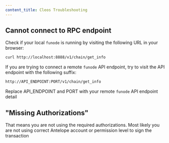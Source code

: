 ```yaml
---
content_title: Cleos Troubleshooting
---
```


## Cannot connect to RPC endpoint

Check if your local `funode` is running by visiting the following URL in your browser:

```sh
curl http://localhost:8888/v1/chain/get_info
```

If you are trying to connect a remote `funode` API endpoint, try to visit the API endpoint with the following suffix:

```sh
http://API_ENDPOINT:PORT/v1/chain/get_info
```

Replace API_ENDPOINT and PORT with your remote `funode` API endpoint detail

## "Missing Authorizations"

That means you are not using the required authorizations. Most likely you are not using correct Antelope account or permission level to sign the transaction
